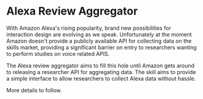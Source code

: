 # Alexa Review Aggregator
With Amazon Alexa's rising popularity, brand new possibilities for interaction design are evolving as we speak. Unfortunately at the moment
Amazon doesn't provide a publicly available API for collecting data on the skills market, providing a significant barrier on entry to researchers
wanting to perform studies on voice related APIS.

The Alexa review aggregator aims to fill this hole until Amazon gets around to releasing a researcher API for aggregating data. The skill aims 
to provide a simple interface to allow researchers to collect Alexa data without hassle.

More details to follow.
